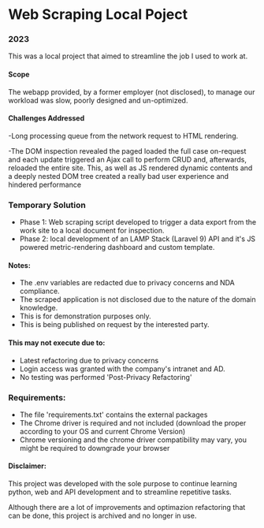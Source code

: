 # Web Scraping Local Poject
### 2023

This was a local project that aimed to streamline the job I used to work at. 

#### Scope
The webapp provided, by a former employer (not disclosed), to manage our workload was slow, poorly designed and un-optimized.
#### Challenges Addressed
-Long processing queue from the network request to HTML rendering.

-The DOM inspection revealed the paged loaded the full case on-request and each update triggered an Ajax call to perform CRUD and, afterwards, reloaded the entire site. This, as well as JS rendered dynamic contents and a deeply nested DOM tree created a really bad user experience and hindered performance

### Temporary Solution
- Phase 1: Web scraping script developed to trigger a data export from the work site to a local document for inspection.
- Phase 2: local development of an LAMP Stack (Laravel 9) API and it's JS powered metric-rendering dashboard and custom template.

#### Notes:
- The .env variables are redacted due to privacy concerns and NDA compliance.
- The scraped application is not disclosed due to the nature of the domain knowledge. 
- This is for demonstration purposes only.
- This is being published on request by the interested party. 

#### This may not execute due to:
- Latest refactoring due to privacy concerns
- Login access was granted with the company's intranet and AD.
- No testing was performed 'Post-Privacy Refactoring' 

### Requirements:
- The file 'requirements.txt' contains the external packages
- The Chrome driver is required and not included (download the proper according to your OS and current Chrome Version)
- Chrome versioning and the chrome driver compatibility may vary, you might be required to downgrade your browser

#### Disclaimer:
This project was developed with the sole purpose to continue learning python, web and API development and to streamline repetitive tasks. 

Although there are a lot of improvements and optimazion refactoring that can be done, this project is archived and no longer in use.
